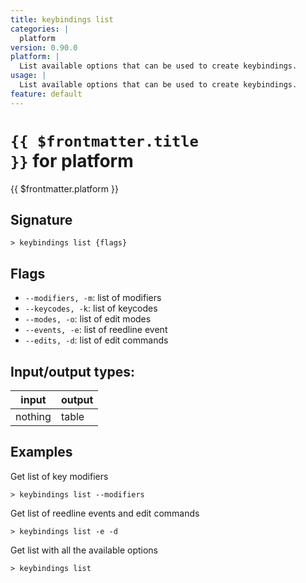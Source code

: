 ```yaml
---
title: keybindings list
categories: |
  platform
version: 0.90.0
platform: |
  List available options that can be used to create keybindings.
usage: |
  List available options that can be used to create keybindings.
feature: default
---
```


<!-- This file is automatically generated. Please edit the command in https://github.com/nushell/nushell instead. -->

# <code>{{ $frontmatter.title }}</code> for platform

<div class='command-title'>{{ $frontmatter.platform }}</div>

## Signature

`> keybindings list {flags} `

## Flags

- `--modifiers, -m`: list of modifiers
- `--keycodes, -k`: list of keycodes
- `--modes, -o`: list of edit modes
- `--events, -e`: list of reedline event
- `--edits, -d`: list of edit commands

## Input/output types:

| input   | output |
| ------- | ------ |
| nothing | table  |

## Examples

Get list of key modifiers

```nu
> keybindings list --modifiers

```

Get list of reedline events and edit commands

```nu
> keybindings list -e -d

```

Get list with all the available options

```nu
> keybindings list

```
